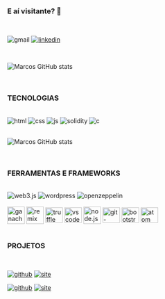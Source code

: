### E aí visitante?  🤙

<br/>

![gmail](https://img.shields.io/badge/Gmail-D14836?style=for-the-badge&logo=gmail&logoColor=white) 
[![linkedin](https://img.shields.io/badge/LinkedIn-0A66C2.svg?style=for-the-badge&logo=LinkedIn&logoColor=white)](https://www.linkedin.com/in/marcos-paulo-macedo/) 

</br>

![Marcos GitHub stats](https://github-readme-stats.vercel.app/api?username=marcospaulomacedo&show_icons=true&theme=onedark)

</br>

### TECNOLOGIAS

<br/>

<div class="img">
        <img alt="html" src="https://img.shields.io/badge/HTML-239120?style=for-the-badge&logo=html5&logoColor=white" alt="html">
        <img alt="css" src="https://img.shields.io/badge/CSS-239120?&style=for-the-badge&logo=css3&logoColor=white" alt="css">
        <img alt="js" src="https://img.shields.io/badge/JavaScript-F7DF1E?style=for-the-badge&logo=javascript&logoColor=black" alt="javascript">
        <img alt="solidity" src="https://img.shields.io/badge/Solidity-%23363636.svg?style=for-the-badge&logo=solidity&logoColor=white" alt="javascript">
        <img alt="c" src="https://img.shields.io/badge/c-%2300599C.svg?style=for-the-badge&logo=c&logoColor=white" alt="javascript">
</div>

<br>

![Marcos GitHub stats](	https://github-readme-stats.vercel.app/api/top-langs/?username=marcospaulomacedo&theme=blue-green)

<br>

### FERRAMENTAS E FRAMEWORKS

<br>

<div>
    <img alt="web3.js" src="https://img.shields.io/badge/web3.js-F16822?style=for-the-badge&logo=web3.js&logoColor=white" alt="html">
    <img alt="wordpress" src="https://img.shields.io/badge/WordPress-21759B.svg?style=for-the-badge&logo=WordPress&logoColor=white" alt="html"> 
    <img alt="openzeppelin" src="https://img.shields.io/badge/OpenZeppelin-4E5EE4.svg?style=for-the-badge&logo=OpenZeppelin&logoColor=white" alt="html">
</div>

<div style="display: inline_block"><br>
  <img alt="ganache" align="center" height="40" width="40" src="https://user-images.githubusercontent.com/102096687/197690875-b70bdc73-7ce4-4b3b-bdc3-41f692d3f726.png">
  <img alt="remix" align="center" height="40" width="40" src="https://user-images.githubusercontent.com/102096687/197690524-71ed389f-cca5-4558-8c4d-1057cda91ce6.png">
  <img alt="truffle" align="center" height="35" width="40" src="https://user-images.githubusercontent.com/102096687/197691299-8a3c2f5a-74f1-41ef-ae6e-ec9b2b66fba1.png">
  <img alt="vscode" align="center" height="35" width="40" src="https://user-images.githubusercontent.com/102096687/197691490-87b4724b-46c0-443c-a13e-003c68c09daa.png">
  <img alt="node.js" align="center" height="40" width="40" src="https://user-images.githubusercontent.com/102096687/197842042-2b4ecb5d-cba2-4945-a9ad-fe36b54ff541.png">
  <img alt="git-bash" align="center"  height="35" width="40" src="https://user-images.githubusercontent.com/102096687/197838660-ea30e95e-d793-4e4a-ac98-4fab67d59709.png">
  <img alt="bootstrap" align="center" height="35" width="40" src="https://user-images.githubusercontent.com/102096687/197839202-102f7a11-a836-4925-a984-629e90430ffe.png">
  <img alt="atom" align="center" height="35" width="40" src="https://user-images.githubusercontent.com/102096687/197840468-8296d66a-c9d0-4265-b840-9dc14d9ed4ea.png">
</div>

<br>

### PROJETOS

<br>

[![github](https://img.shields.io/badge/GitHub-181717.svg?style=for-the-badge&logo=GitHub&logoColor=white)](https://github.com/MarcosPauloMacedo/lendCash)
[![site](https://img.shields.io/badge/Blogger-FF5722.svg?style=for-the-badge&logo=Blogger&logoColor=white)](https://lendcash.com.br/carteira)

[![github](https://img.shields.io/badge/GitHub-181717.svg?style=for-the-badge&logo=GitHub&logoColor=white)](https://github.com/MarcosPauloMacedo/vendaMaquininhas)
[![site](https://img.shields.io/badge/Blogger-FF5722.svg?style=for-the-badge&logo=Blogger&logoColor=white)](https://lendcash.com.br/cartao)
